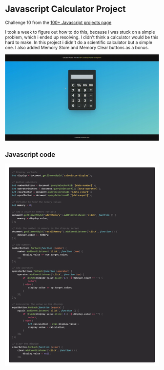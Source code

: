 # Javascript Calculator Project

Challenge 10 from the [100+ Javascript projects page](https://jsbeginners.com/calculator-javascript-project/)

I took a week to figure out how to do this, because i was stuck on a simple problem, which i ended up resolving. 
I didn't think a calculator would be this hard to make. In this project i didn't do a scientific calculator but a simple one.
I also added Memory Store and Memory Clear buttons as a bonus.

![project picture](challenge10.gif)

## Javascript code

![project picture](js-code.png)
